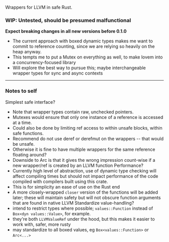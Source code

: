 
Wrappers for LLVM in safe Rust.

### WIP: Untested, should be presumed malfunctional
**Expect breaking changes in all new versions before 0.1.0**
- The current approach with boxed dynamic types makes me want to commit to reference counting,
since we are relying so heavily on the heap anyway.
- This tempts me to put a Mutex on everything as well, to make lovem into a concurrency-focused library
- Will explore the best way to pursue this; maybe interchangeable wrapper types for sync and async contexts
------
### Notes to self
Simplest safe interface?
- Note that wrapper types contain raw, unchecked pointers.
- Mutexes would ensure that only one instance of a reference is accessed at a time.
- Could also be done by limiting ref access to within unsafe blocks, within safe functions.
- Recommend do not use deref or derefmut on the wrappers -- that would be unsafe.
- Otherwise it is fine to have multiple wrappers for the same reference floating around?
- Downside to Arc is that it gives the wrong impression count-wise if a new wrapper/ref is created by an LLVM function
Performance?
- Currently high level of abstraction, use of dynamic type checking will affect compiling times
but should not impact performance of the code compiled with compilers built using this crate.
- This is for simplicity an ease of use on the Rust end
- A more closely-wrapped `closer` version of the functions will be added later; these will maintain safety but will not
obscure function arguments that are found in native LLVM
Standardize value-handling?
- intend to restrict types where possible; `values::Function` instead of `Box<dyn values::Value>`, for example.
- they're both `LLVMValueRef` under the hood, but this makes it easier to work with, safer, more rusty
- may standardize to all boxed values, eg `Box<values::Function>` or `Arc<...>`






